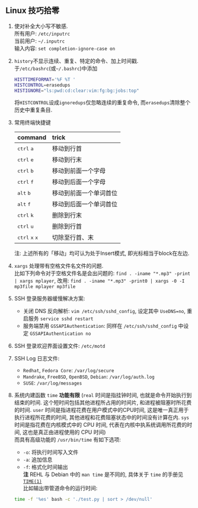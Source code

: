 ## Linux 技巧拾零

1. 使对补全大小写不敏感.  
   所有用户: `/etc/inputrc`  
   当前用户: `~/.inputrc`  
   输入内容: `set completion-ignore-case on`
1. `history`不显示连续、重复、特定的命令、加上时间戳.  
   于`/etc/bashrc`(或`~/.bashrc`)中添加
   ```bash
   HISTTIMEFORMAT='%F %T '
   HISTCONTROL=erasedups
   HISTIGNORE="ls:pwd:cd:clear:vim:fg:bg:jobs:top"
   ```
   将`HISTCONTROL`设成`ignoredups`仅忽略连续的重复命令,
   而`erasedups`清除整个历史中重复条目.
1. 常用终端快捷键

   | command                                   | trick                  |
   | :---                                      | :---                   |
   | <kbd>ctrl</kbd> <kbd>a</kbd>              | 移动到行首             |
   | <kbd>ctrl</kbd> <kbd>e</kbd>              | 移动到行末             |
   | <kbd>ctrl</kbd> <kbd>b</kbd>              | 移动到前面一个字母     |
   | <kbd>ctrl</kbd> <kbd>f</kbd>              | 移动到后面一个字母     |
   | <kbd>alt</kbd>  <kbd>b</kbd>              | 移动到前面一个单词首位 |
   | <kbd>alt</kbd>  <kbd>f</kbd>              | 移动到后面一个单词首位 |
   | <kbd>ctrl</kbd> <kbd>k</kbd>              | 删除到行末             |
   | <kbd>ctrl</kbd> <kbd>u</kbd>              | 删除到行首             |
   | <kbd>ctrl</kbd> <kbd>x</kbd> <kbd>x</kbd> | 切除至行首、末         |

   注: 上述所有的「移动」均可认为处于Insert模式, 即光标相当于block在左边.
1. `xargs` 处理带有空格文件名文件的问题.  
   比如下列命令对于空格文件名是会出问题的:
   `find . -iname "*.mp3" -print | xargs mplayer`,
   改用: `find . -iname "*.mp3" -print0 | xargs -0 -I mp3file mplayer mp3file`
1. SSH 登录服务器缓慢解决方案:
   - 关闭 DNS 反向解析: `vim /etc/ssh/sshd_config`,
     设定其中 `UseDNS=no`, 重启服务 `service sshd restart`
   - 服务端禁用 `GSSAPIAuthentication`: 同样在 `/etc/ssh/sshd_config`
     中设定  `GSSAPIAuthentication no`
1. SSH 登录欢迎界面设置文件: `/etc/motd`
1. SSH Log 日志文件:
   - `Redhat`, `Fedora Core`: `/var/log/secure`
   - `Mandrake`, `FreeBSD`, `OpenBSD`, `Debian`: `/var/log/auth.log`
   - `SUSE`: `/var/log/messages`
1. 系统内建函数 `time` **功能有限** (`real` 时间是指挂钟时间,
   也就是命令开始执行到结束的时间. 这个短时间包括其他进程所占用的时间片,
   和进程被阻塞时所花费的时间. `user` 时间是指进程花费在用户模式中的CPU时间,
   这是唯一真正用于执行进程所花费的时间, 其他进程和花费阻塞状态中的时间没有计算在内.
   `sys` 时间是指花费在内核模式中的 CPU 时间, 代表在内核中执系统调用所花费的时间,
   这也是真正由进程使用的 CPU 时间)  
   而具有高级功能的 `/usr/bin/time` 有如下选项:
   - `-o`: 将执行时间写入文件
   - `-a`: 追加信息
   - `-f`: 格式化时间输出  
   **注** REHL 与 Debian 中的 `man time` 是不同的, 具体关于 `time` 的手册见
   [`TIME(1)`](src/man/TIME(1))  
   比如输出带管道命令的运行时间:
   ```bash
   time -f '%es' bash -c './test.py | sort > /dev/null'
   ```
